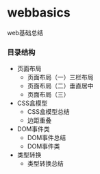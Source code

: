 # webbasics
web基础总结

### 目录结构
  * 页面布局
    * 页面布局（一）三栏布局
    * 页面布局（二）垂直居中
    * 页面布局（三）
  * CSS盒模型
    * CSS盒模型总结
    * 边距重叠
  * DOM事件类
    * DOM事件总结
    * DOM事件类
  * 类型转换
    * 类型转换总结
    
